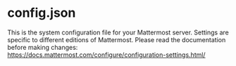 # config.json

This is the system configuration file for your Mattermost server. Settings are specific to different editions of Mattermost. Please read the documentation before making changes: https://docs.mattermost.com/configure/configuration-settings.html/
